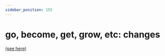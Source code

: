 ```yaml
---
sidebar_position: 155
---
```


# go, become, get, grow, etc: changes

[(see here)](./become-get-go-grow-etc-changes)
